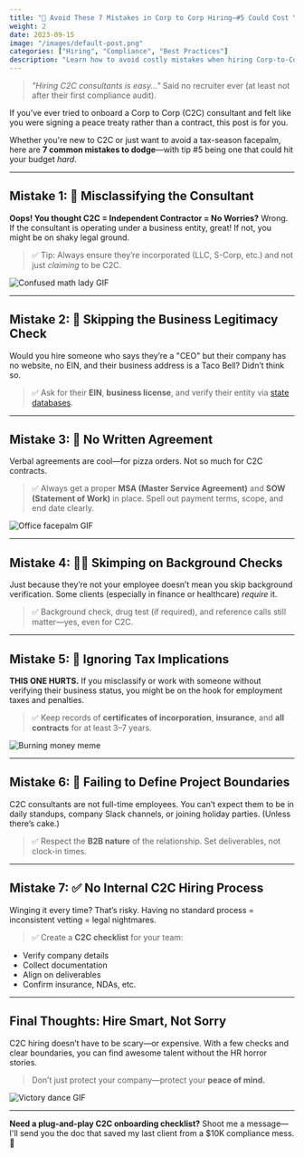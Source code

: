 ```yaml
---
title: "💸 Avoid These 7 Mistakes in Corp to Corp Hiring—#5 Could Cost You Thousands"
weight: 2
date: 2023-09-15
image: "/images/default-post.png"
categories: ["Hiring", "Compliance", "Best Practices"]
description: "Learn how to avoid costly mistakes when hiring Corp-to-Corp consultants. From misclassification to tax implications, these tips will save you time and money."
---
```


> _"Hiring C2C consultants is easy..."_
Said no recruiter ever (at least not after their first compliance audit).

If you’ve ever tried to onboard a Corp to Corp (C2C) consultant and felt like you were signing a peace treaty rather than a contract, this post is for you.

Whether you're new to C2C or just want to avoid a tax-season facepalm, here are **7 common mistakes to dodge**—with tip #5 being one that could hit your budget _hard_.

---

## Mistake 1: 📄 Misclassifying the Consultant

**Oops! You thought C2C = Independent Contractor = No Worries?**
Wrong. If the consultant is operating under a business entity, great! If not, you might be on shaky legal ground.

> ✅ Tip: Always ensure they’re incorporated (LLC, S-Corp, etc.) and not just _claiming_ to be C2C.

![Confused math lady GIF](https://media.giphy.com/media/3o6ZtaO9BZHcOjmErm/giphy.gif)

---

## Mistake 2: 🧾 Skipping the Business Legitimacy Check

Would you hire someone who says they’re a "CEO" but their company has no website, no EIN, and their business address is a Taco Bell?
Didn’t think so.

> ✅ Ask for their **EIN**, **business license**, and verify their entity via [state databases](https://www.sba.gov).

---

## Mistake 3: 🚫 No Written Agreement

Verbal agreements are cool—for pizza orders. Not so much for C2C contracts.

> ✅ Always get a proper **MSA (Master Service Agreement)** and **SOW (Statement of Work)** in place. Spell out payment terms, scope, and end date clearly.

![Office facepalm GIF](https://media.giphy.com/media/l3vR85PnGsBwu1PFK/giphy.gif)

---

## Mistake 4: 🕵️‍♂️ Skimping on Background Checks

Just because they’re not your employee doesn’t mean you skip background verification. Some clients (especially in finance or healthcare) _require_ it.

> ✅ Background check, drug test (if required), and reference calls still matter—yes, even for C2C.

---

## Mistake 5: 💸 Ignoring Tax Implications

**THIS ONE HURTS.**
If you misclassify or work with someone without verifying their business status, you might be on the hook for employment taxes and penalties.

> ✅ Keep records of **certificates of incorporation**, **insurance**, and **all contracts** for at least 3–7 years.

![Burning money meme](https://media.giphy.com/media/j2mYgx5iE3KqY/giphy.gif)

---

## Mistake 6: 🛑 Failing to Define Project Boundaries

C2C consultants are not full-time employees. You can’t expect them to be in daily standups, company Slack channels, or joining holiday parties. (Unless there’s cake.)

> ✅ Respect the **B2B nature** of the relationship. Set deliverables, not clock-in times.

---

## Mistake 7: ✅ No Internal C2C Hiring Process

Winging it every time? That’s risky.
Having no standard process = inconsistent vetting = legal nightmares.

> ✅ Create a **C2C checklist** for your team:

- Verify company details
- Collect documentation
- Align on deliverables
- Confirm insurance, NDAs, etc.

---

## Final Thoughts: Hire Smart, Not Sorry

C2C hiring doesn’t have to be scary—or expensive. With a few checks and clear boundaries, you can find awesome talent without the HR horror stories.

> Don’t just protect your company—protect your **peace of mind.**

![Victory dance GIF](https://media.giphy.com/media/5GoVLqeAOo6PK/giphy.gif)

---

**Need a plug-and-play C2C onboarding checklist?**
Shoot me a message—I'll send you the doc that saved my last client from a $10K compliance mess. 👀
